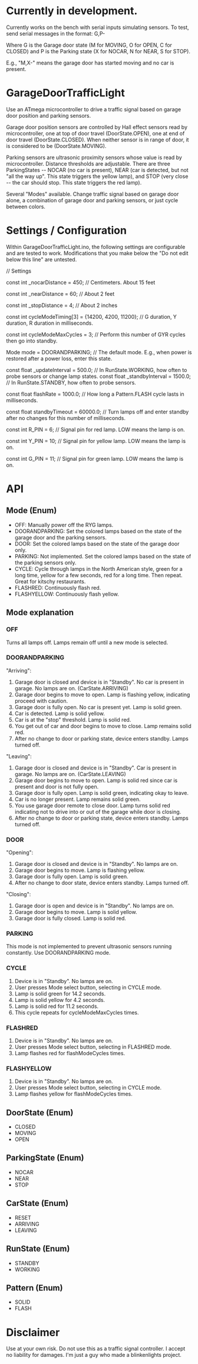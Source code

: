 # Currently in development.
Currently works on the bench with serial inputs simulating sensors.
To test, send serial messages in the format:
G,P-

Where G is the Garage door state (M for MOVING, O for OPEN, C for CLOSED)
and P is the Parking state (X for NOCAR, N for NEAR, S for STOP).

E.g., "M,X-" means the garage door has started moving and no car is present.

# GarageDoorTrafficLight
Use an ATmega microcontroller to drive a traffic signal based on garage door position and parking sensors.

Garage door position sensors are controlled by Hall effect sensors read by microcontroller, one at top of door travel (DoorState.OPEN), one at end of door travel (DoorState.CLOSED).  When neither sensor is in range of door, it is considered to be (DoorState.MOVING).

Parking sensors are ultrasonic proximity sensors whose value is read by microcontroller.  Distance thresholds are adjustable.  There are three ParkingStates -- NOCAR (no car is present), NEAR (car is detected, but not "all the way up".  This state triggers the yellow lamp), and STOP (very close -- the car should stop.  This state triggers the red lamp).

Several "Modes" available.  Change traffic signal based on garage door alone, a combination of garage door and parking sensors, or just cycle between colors.

# Settings / Configuration
Within GarageDoorTrafficLight.ino, the following settings are configurable and are tested to work.  Modifications that you make below the "Do not edit below this line" are untested.

// Settings

const int _nocarDistance = 450; // Centimeters.  About 15 feet

const int _nearDistance = 60; // About 2 feet

const int _stopDistance = 4; // About 2 inches

const int cycleModeTiming[3] = {14200, 4200, 11200}; // G duration, Y duration, R duration in milliseconds.

const int cycleModeMaxCycles = 3; // Perform this number of GYR cycles then go into standby.

Mode mode = DOORANDPARKING; // The default mode.  E.g., when power is restored after a power loss, enter this state.

const float _updateInterval = 500.0; // In RunState.WORKING, how often to probe sensors or change lamp states.
const float _standbyInterval = 1500.0; // In RunState.STANDBY, how often to probe sensors.

const float flashRate = 1000.0; // How long a Pattern.FLASH cycle lasts in milliseconds.

const float standbyTimeout = 60000.0; // Turn lamps off and enter standby after no changes for this number of milliseconds.

const int R_PIN = 6; // Signal pin for red lamp.  LOW means the lamp is on.

const int Y_PIN = 10; // Signal pin for yellow lamp.  LOW means the lamp is on.

const int G_PIN = 11; // Signal pin for green lamp.  LOW means the lamp is on.
# API
## Mode (Enum)
- OFF: Manually power off the RYG lamps.
- DOORANDPARKING: Set the colored lamps based on the state of the garage door and the parking sensors.  
- DOOR: Set the colored lamps based on the state of the garage door only.
- PARKING: Not implemented.  Set the colored lamps based on the state of the parking sensors only.
- CYCLE: Cycle through lamps in the North American style, green for a long time, yellow for a few seconds, red for a long time.  Then repeat.  Great for kitschy restaurants.
- FLASHRED: Continuously flash red.
- FLASHYELLOW: Continuously flash yellow.

## Mode explanation
### OFF
Turns all lamps off.  Lamps remain off until a new mode is selected.

### DOORANDPARKING

"Arriving":
1. Garage door is closed and device is in "Standby".  No car is present in garage.  No lamps are on.  (CarState.ARRIVING)
2. Garage door begins to move to open.  Lamp is flashing yellow, indicating proceed with caution.
3. Garage door is fully open.  No car is present yet.  Lamp is solid green.
4. Car is detected.  Lamp is solid yellow.
5. Car is at the "stop" threshold.  Lamp is solid red.
6. You get out of car and door begins to move to close.  Lamp remains solid red.
7. After no change to door or parking state, device enters standby.  Lamps turned off.

"Leaving":
1. Garage door is closed and device is in "Standby".  Car is present in garage.  No lamps are on.  (CarState.LEAVING)
2. Garage door begins to move to open.  Lamp is solid red since car is present and door is not fully open.
3. Garage door is fully open.  Lamp is solid green, indicating okay to leave.
4. Car is no longer present.  Lamp remains solid green.
5. You use garage door remote to close door.  Lamp turns solid red indicating not to drive into or out of the garage while door is closing.
6. After no change to door or parking state, device enters standby.  Lamps turned off.

### DOOR
"Opening":
1. Garage door is closed and device is in "Standby".  No lamps are on.
2. Garage door begins to move.  Lamp is flashing yellow.
3. Garage door is fully open.  Lamp is solid green.
4. After no change to door state, device enters standby.  Lamps turned off.

"Closing":
1. Garage door is open and device is in "Standby".  No lamps are on.
2. Garage door begins to move.  Lamp is solid yellow.
3. Garage door is fully closed.  Lamp is solid red.

### PARKING
This mode is not implemented to prevent ultrasonic sensors running constantly.  Use DOORANDPARKING mode.

### CYCLE
1. Device is in "Standby".  No lamps are on.
2. User presses Mode select button, selecting in CYCLE mode.
3. Lamp is solid green for 14.2 seconds.
4. Lamp is solid yellow for 4.2 seconds.
5. Lamp is solid red for 11.2 seconds.
6. This cycle repeats for cycleModeMaxCycles times.

### FLASHRED
1. Device is in "Standby".  No lamps are on.
2. User presses Mode select button, selecting in FLASHRED mode.
3. Lamp flashes red for flashModeCycles times.

### FLASHYELLOW
1. Device is in "Standby".  No lamps are on.
2. User presses Mode select button, selecting in CYCLE mode.
3. Lamp flashes yellow for flashModeCycles times.

## DoorState (Enum)
- CLOSED
- MOVING
- OPEN

## ParkingState (Enum)
- NOCAR
- NEAR
- STOP

## CarState (Enum)
- RESET
- ARRIVING
- LEAVING

## RunState (Enum)
- STANDBY
- WORKING

## Pattern (Enum)
- SOLID
- FLASH

# Disclaimer
Use at your own risk.  Do not use this as a traffic signal controller.  I accept no liability for damages.  I'm just a guy who made a blinkenlights project.